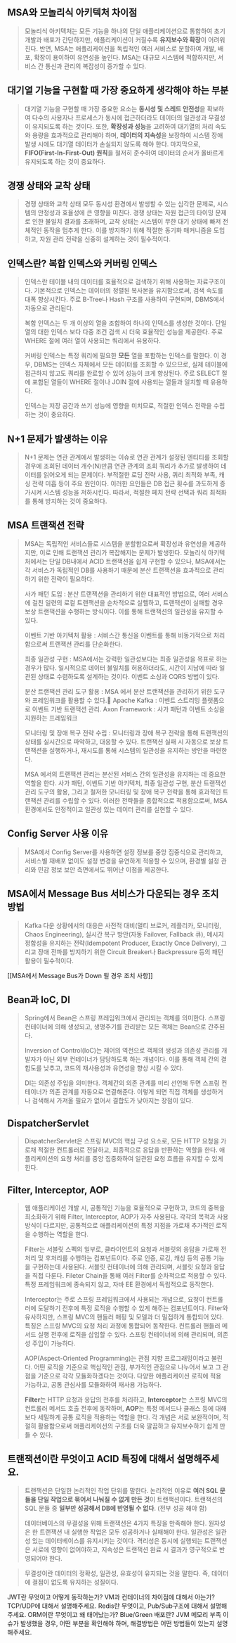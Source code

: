 ## MSA와 모놀리식 아키텍처 차이점

> 모놀리식 아키텍처는 모든 기능을 하나의 단일 애플리케이션으로 통합하여 초기 개발과 배포가 간단하지만, 애플리케이션이 커질수록 **유지보수와 확장**이 어려워진다.
> 반면, MSA는 애플리케이션을 독립적인 여러 서비스로 분할하여 개발, 배포, 확장이 용이하여 유연성을 높인다. MSA는 대규모 시스템에 적합하지만, 서비스 간 통신과 관리의 복잡성이 증가할 수 있다.

## 대기열 기능을 구현할 때 가장 중요하게 생각해야 하는 부분

> 대기열 기능을 구현할 때 가장 중요한 요소는 **동시성 및 스레드 안전성**을 확보하여 다수의 사용자나 프로세스가 동시에 접근하더라도 데이터의 일관성과 무결성이 유지되도록 하는 것이다. 또한, **확장성과 성능**을 고려하여 대기열의 처리 속도와 용량을 효과적으로 관리해야 하며, **데이터의 지속성**을 보장하여 시스템 장애 발생 시에도 대기열 데이터가 손실되지 않도록 해야 한다. 마지막으로, **FIFO(First-In-First-Out) 원칙**을 철저히 준수하여 데이터의 순서가 올바르게 유지되도록 하는 것이 중요하다.

## 경쟁 상태와 교착 상태 

> 경쟁 상태와 교착 상태 모두 동시성 환경에서 발생할 수 있는 심각한 문제로, 시스템의 안정성과 효율성에 큰 영향을 미친다. 경쟁 상태는 자원 접근의 타이밍 문제로 인한 불일치 결과를 초래하며, 교착 상태는 시스템이 무한 대기 상태에 빠져 전체적인 동작을 멈추게 한다.
> 이를 방지하기 위해 적절한 동기화 매커니즘을 도입하고, 자원 관리 전략을 신중히 설계하는 것이 필수적이다.

## 인덱스란? 복합 인덱스와 커버링 인덱스

> 인덱스란 테이블 내의 데이터를 효율적으로 검색하기 위해 사용하는 자료구조이다. 
> 기본적으로 인덱스는 데이터의 정렬된 복사본을 유지함으로써, 검색 속도를 대폭 향상시킨다. 주로 B-Tree나 Hash 구조를 사용하여 구현되며, DBMS에서 자동으로 관리된다.
> 
> 복합 인덱스는 두 개 이상의 열을 조합하여 하나의 인덱스를 생성한 것이다. 단일 열의 대한 인덱스 보다 다중 조건 검색 시 더욱 효율적인 성능을 제공한다. 주로 WHERE 절에 여러 열이 사용되는 쿼리에서 유용하다.
> 
> 커버링 인덱스는 특정 쿼리에 필요한 **모든** 열을 포함하는 인덱스를 말한다. 이 경우, DBMS는 인덱스 자체에서 모든 데이터를 조회할 수 있으므로, 실제 테이블에 접근하지 않고도 쿼리를 완료할 수 있어 성능이 크게 향상된다. 주로 SELECT 절에 포함된 열들이 WHERE 절이나 JOIN 절에 사용되는 열들과 일치할 때 유용하다.
> 
> 인덱스는 저장 공간과 쓰기 성능에 영향을 미치므로, 적절한 인덱스 전략을 수립하는 것이 중요하다.

## N+1 문제가 발생하는 이유

> N+1 문제는 연관 관계에서 발생하는 이슈로 연관 관계가 설정된 엔티티를 조회할 경우에 조회된 데이터 개수(N)만큼 연관 관계의 조회 쿼리가 추가로 발생하여 데이터를 읽어오게 되는 문제이다. 부적절한 로딩 전략 사용, 쿼리 최적화 부족, 캐싱 전략 미흡 등이 주요 원인이다. 이러한 요인들은 DB 접근 횟수를 과도하게 증가시켜 시스템 성능을 저하시킨다. 따라서, 적절한 페치 전략 선택과 쿼리 최적화를 통해 방지하는 것이 중요하다.

## MSA 트랜잭션 전략

> MSA는 독립적인 서비스들로 시스템을 분할함으로써 확장성과 유연성을 제공하지만, 이로 인해 트랜잭션 관리가 복잡해지는 문제가 발생한다. 모놀리식 아키텍처에서는 단일 DB내에서 ACID 트랜잭션을 쉽게 구현할 수 있으나, MSA에서는 각 서비스가 독립적인 DB를 사용하기 때문에 분산 트랜잭션을 효과적으로 관리하기 위한 전략이 필요하다.
> 
> 사가 패턴 도입 : 분산 트랜잭션을 관리하기 위한 대표적인 방법으로, 여러 서비스에 걸친 일련의 로컬 트랜잭션을 순차적으로 실핼하고, 트랜잭션이 실패할 경우 보상 트랜잭션을 수행하는 방식이다. 이를 통해 트랜잭션의 일관성을 유지할 수 있다.
> 
> 이벤트 기반 아키텍처 활용 : 서비스간 통신을 이벤트를 통해 비동기적으로 처리함으로써 트랜잭션 관리를 단순화한다.
> 
> 최종 일관성 구현 : MSA에서는 강력한 일관성보다는 최종 일관성을 목표로 하는 경우가 많다. 일시적으로 데이터 불일치를 허용하더라도, 시간이 지남에 따라 일관된 상태로 수렴하도록 설계하는 것이다. 이벤트 소싱과 CQRS 방법이 있다.
> 
> 분산 트랜잭션 관리 도구 활용 : MSA 에서 분산 트랜잭션을 관리하기 위한 도구와 프레임워크를 활용할 수 있다.
> Apache Kafka : 이벤트 스트리밍 플랫폼으로 이벤트 기반 트랜잭션 관리.
> Axon Framework : 사가 패턴과 이벤트 소싱을 지원하는 프레임워크
> 
> 모니터링 및 장애 복구 전략 수립 : 모니터링과 장애 복구 전략을 통해 트랜잭션의 상태를 실시간으로 파악하고, 대응할 수 있다. 트랜잭션 실패 시 자동으로 보상 트랜잭션을 실행하거나, 재시도를 통해 시스템의 일관성을 유지하는 방안을 마련한다.
> 
> MSA 에서의 트랜잭션 관리는 분산된 서비스 간의 일관성을 유지하는 데 중요한 역할을 한다. 사가 패턴, 이벤트 기반 아키텍처, 최종 일관성 구현, 분산 트랜잭션 관리 도구의 활용, 그리고 철저한 모니터링 및 장애 복구 전략을 통해 효과적인 트랜잭션 관리를 수립할 수 있다. 이러한 전략들을 종합적으로 적용함으로써, MSA 환경에서도 안정적이고 일관성 있는 데이터 관리를 실현할 수 있다.

## Config Server 사용 이유

> MSA에서 Config Server를 사용하면 설정 정보를 중앙 집중식으로 관리하고, 서비스별 재배포 없이도 설정 변경을 유연하게 적용할 수 있으며, 환경별 설정 관리와 민감 정보 보안 측면에서도 뛰어난 이점을 제공한다.

## MSA에서 Message Bus 서비스가 다운되는 경우 조치 방법

> Kafka 다운 상황에서의 대응은 사전적 대비(멀티 브로커, 레플리카, 모니터링, Chaos Engineering), 실시간 복구 방안(자동 Failover, Fallback 큐), 메시지 정합성을 유지하는 전략(Idempotent Producer, Exactly Once Delivery), 그리고 장애 전파를 방지하기 위한 Circuit Breaker나 Backpressure 등의 패턴 활용이 필수적이다.

[[MSA에서 Message Bus가 Down 될 경우 조치 사항]]

## Bean과 IoC, DI

> Spring에서 Bean은 스프링 프레임워크에서 관리되는 객체를 의미한다. 스프링 컨테이너에 의해 생성되고, 생명주기를 관리받는 모든 객체는 Bean으로 간주된다.
> 
> Inversion of Control(IoC)는 제어의 역전으로 객체의 생성과 의존성 관리를 개발자가 아닌 외부 컨테이너가 담당하도록 하는 개념이다. 이를 통해 객체 간의 결합도를 낮추고, 코드의 재사용성과 유연성을 향상 시킬 수 있다.
> 
> DI는 의존성 주입을 의미한다. 객체간의 의존 관계를 미리 선언해 두면 스프링 컨테이너가 의존 관계를 자동으로 연결해준다.
> 이렇게 되면 직접 객체를 생성하거나 검색해서 가져올 필요가 없어서 결합도가 낮아지는 장점이 있다.

## DispatcherServlet

> DispatcherServlet은 스프링 MVC의 핵심 구성 요소로, 모든 HTTP 요청을 가로채 적절한 컨트롤러로 전달하고, 최종적으로 응답을 반환하는 역할을 한다. 애플리케이션의 요청 처리를 중앙 집중화하여 일관된 요청 흐름을 유지할 수 있게한다.
> 

## Filter, Interceptor, AOP

> 웹 애플리케이션 개발 시, 공통적인 기능을 효율적으로 구현하고, 코드의 중복을 최소화하기 위해 Filter, Interceptor, AOP가 자주 사용된다. 각각의 목적과 사용 방식이 다르지만, 공통적으로 애플리케이션의 특정 지점을 가로채 추가적인 로직을 수행하는 역할을 한다.
> 
> Filter는 서블릿 스펙의 일부로, 클라이언트의 요청과 서블릿의 응답을 가로채 전처리 및 후처리를 수행하는 컴포넌트이다. 주로 인증, 로깅, 캐싱 등의 공통 기능을 구현하는데 사용된다.
> 서블릿 컨테이너에 의해 관리되며, 서블릿 요청과 응답을 직접 다룬다. Fileter Chain을 통해 여러 Filter를 순차적으로 적용할 수 있다. 특정 프레임워크에 종속되지 않고, 자바 EE 환경에서 독립적으로 동작한다.
> 
> Interceptor는 주로 스프링 프레임워크에서 사용되는 개념으로, 요청이 컨트롤러에 도달하기 전후에 특정 로직을 수행할 수 있게 해주는 컴포넌트이다. Filter와 유사하지만, 스프링 MVC의 핸들러 매핑 및 모델과 더 밀접하게 통합되어 있다.
> 특징은 스프링 MVC의 요청 처리 과정에 통합되어 동작한다. 컨트롤러 핸들러 메서드 실행 전후에 로직을 삽입할 수 있다. 스프링 컨테이너에 의해 관리되며, 의존성 주입이 가능하다.
> 
> AOP(Aspect-Oriented Programming)는 관점 지향 프로그래밍이라고 불린다. 어떤 로직을 기준으로 핵심적인 관점, 부가적인 관점으로 나누어서 보고 그 관점을 기준으로 각각 모듈화하겠다는 것이다. 다양한 애플리케이션 로직에 적용 가능하고, 공통 관심사를 모듈화하여 재사용 가능하다.
> 
> **Filter**는 HTTP 요청과 응답의 전후를 처리하고, **Interceptor**는 스프링 MVC의 컨트롤러 메서드 호출 전후에 동작하며, **AOP**는 특정 메서드나 클래스 등에 대해 보다 세밀하게 공통 로직을 적용하는 역할을 한다. 각 개념은 서로 보완적이며, 적절히 활용함으로써 애플리케이션의 구조를 더욱 깔끔하고 유지보수하기 쉽게 만들 수 있다.

## 트랜잭션이란 무엇이고 ACID 특징에 대해서 설명해주세요. 

> 트랜잭션은 단일한 논리적인 작업 단위를 말한다. 논리적인 이유로 **여러 SQL 문들을 단일 작업으로 묶어서 나눠질 수 없게 만든 것**이 트랜잭션이다.
> 트랜잭션의 SQL 문들 중 **일부만 성공해서 DB에 반영될 수 없다**. (전부 성공 해야 함)
> 
> 데이터베이스의 무결성을 위해 트랜잭션은 4가지 특징을 만족해야 한다.
> 원자성은 한 트랜잭션 내 실행한 작업은 모두 성공하거나 실패해야 한다.
> 일관성은 일관성 있는 데이터베이스를 유지시키는 것이다.
> 격리성은 동시에 실행되는 트랜잭션은 서로에 영향이 없어야하고,
> 지속성은 트랜잭션 완료 시 결과가 영구적으로 반영되어야 한다.

> 무결성이란 데이터의 정확성, 일관성, 유효성이 유지되는 것을 말한다. 즉, 데이터에 결점이 없도록 유지하는 성질이다.


JWT란 무엇이고 어떻게 동작하는가? 
VM과 컨테이너의 차이점에 대해서 아는가? 
TCP/UDP에 대해서 설명해주세요. 
Redis란 무엇이고, Pub/Sub구조에 대해서 설명해주세요. 
ORM이란 무엇이고 왜 태어났는가? 
Blue/Green 배포란? 
JVM 메모리 부족 이슈가 발생했을 경우, 어떤 부분을 확인해야 하며, 해결방법은 어떤 방법들이 있는지 설명해주세요.